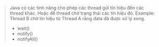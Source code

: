 > Java có các tính năng cho phép các thread gửi tín hiệu đến các thread khác.
> Hoặc để thread chờ trạng thái các tín hiệu đó.
> Example: Thread B chờ tín hiệu từ Thread A rằng data đã được xử lý xong.
> - wait()
> - notify()
> - notifyAll()





